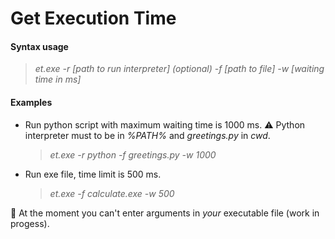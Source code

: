 
# Get Execution Time

#### Syntax usage
> _et.exe -r [path to run interpreter] (optional) -f [path to file] -w [waiting time in ms]_

#### Examples
- Run python script with maximum waiting time is 1000 ms.
    ⚠️ Python interpreter must to be in _%PATH%_ and _greetings.py_ in _cwd_.
    >   _et.exe -r python -f greetings.py -w 1000_


- Run exe file, time limit is 500 ms.
    >   _et.exe -f calculate.exe -w 500_

🛑 At the moment you can't enter arguments in _your_ executable file (work in progess).


